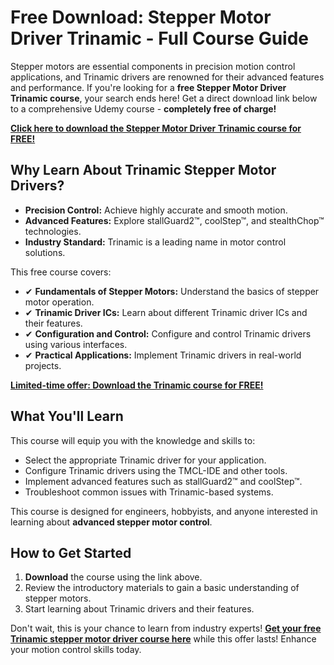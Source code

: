 # Free Download: Stepper Motor Driver Trinamic - Full Course Guide

Stepper motors are essential components in precision motion control applications, and Trinamic drivers are renowned for their advanced features and performance. If you're looking for a **free Stepper Motor Driver Trinamic course**, your search ends here! Get a direct download link below to a comprehensive Udemy course - **completely free of charge!**

[**Click here to download the Stepper Motor Driver Trinamic course for FREE!**](https://udemywork.com/stepper-motor-driver-trinamic)

## Why Learn About Trinamic Stepper Motor Drivers?

*   **Precision Control:** Achieve highly accurate and smooth motion.
*   **Advanced Features:** Explore stallGuard2™, coolStep™, and stealthChop™ technologies.
*   **Industry Standard:** Trinamic is a leading name in motor control solutions.

This free course covers:

*   ✔ **Fundamentals of Stepper Motors:** Understand the basics of stepper motor operation.
*   ✔ **Trinamic Driver ICs:** Learn about different Trinamic driver ICs and their features.
*   ✔ **Configuration and Control:** Configure and control Trinamic drivers using various interfaces.
*   ✔ **Practical Applications:** Implement Trinamic drivers in real-world projects.

[**Limited-time offer: Download the Trinamic course for FREE!**](https://udemywork.com/stepper-motor-driver-trinamic)

## What You'll Learn

This course will equip you with the knowledge and skills to:

*   Select the appropriate Trinamic driver for your application.
*   Configure Trinamic drivers using the TMCL-IDE and other tools.
*   Implement advanced features such as stallGuard2™ and coolStep™.
*   Troubleshoot common issues with Trinamic-based systems.

This course is designed for engineers, hobbyists, and anyone interested in learning about **advanced stepper motor control**.

## How to Get Started

1.  **Download** the course using the link above.
2.  Review the introductory materials to gain a basic understanding of stepper motors.
3.  Start learning about Trinamic drivers and their features.

Don't wait, this is your chance to learn from industry experts! **[Get your free Trinamic stepper motor driver course here](https://udemywork.com/stepper-motor-driver-trinamic)** while this offer lasts! Enhance your motion control skills today.

